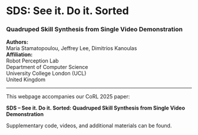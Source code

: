 # SDS: See it. Do it. Sorted  
### Quadruped Skill Synthesis from Single Video Demonstration

**Authors:**  
Maria Stamatopoulou, Jeffrey Lee, Dimitrios Kanoulas  
**Affiliation:**  
Robot Perception Lab  
Department of Computer Science  
University College London (UCL)  
United Kingdom  

---

This webpage accompanies our CoRL 2025 paper:

**SDS – See it. Do it. Sorted: Quadruped Skill Synthesis from Single Video Demonstration**

Supplementary code, videos, and additional materials can be found.